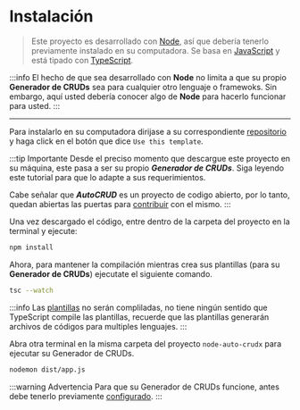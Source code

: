# Instalación

>Este proyecto es desarrollado con [Node](https://nodejs.org/en), así que debería tenerlo previamente instalado en su computadora. Se basa en [JavaScript](https://developer.mozilla.org/en-US/docs/Web/JavaScript) y está tipado con [TypeScript](https://www.typescriptlang.org/).

:::info
El hecho de que sea desarrollado con **Node** no limita a que su propio **Generador de CRUDs** sea para cualquier otro lenguaje o framewoks. Sin embargo, aquí usted debería conocer algo de **Node** para hacerlo funcionar para usted.
:::

---

Para instalarlo en su computadora dirijase a su correspondiente [repositorio](https://github.com/ecanquiz/node-auto-crudx) y haga click en el botón que dice `Use this template`.

:::tip Importante
Desde el preciso momento que descargue este proyecto en su máquina, este pasa a ser su propio **_Generador de CRUDs_**. Siga leyendo este tutorial para que lo adapte a sus requerimientos.

Cabe señalar que **_AutoCRUD_** es un proyecto de codigo abierto, por lo tanto, quedan abiertas las puertas para [contribuir](./contribution.html) con el mismo.
:::

Una vez descargado el código, entre dentro de la carpeta del proyecto en la terminal y ejecute:

```sh
npm install
```

Ahora, para mantener la compilación mientras crea sus plantillas (para su **Generador de CRUDs**) ejecutate el siguiente comando.

```sh
tsc --watch
```

:::info
Las [plantillas](./stack/templates.html) no serán compliladas, no tiene ningún sentido que TypeScript compile las plantillas, recuerde que las plantillas generarán archivos de códigos para multiples lenguajes.
:::

Abra otra terminal en la misma carpeta del proyecto `node-auto-crudx` para ejecutar su Generador de CRUDs.


```sh
nodemon dist/app.js
```

:::warning Advertencia
Para que su Generador de CRUDs funcione, antes debe tenerlo previamente [configurado](./env-config.html).
:::
